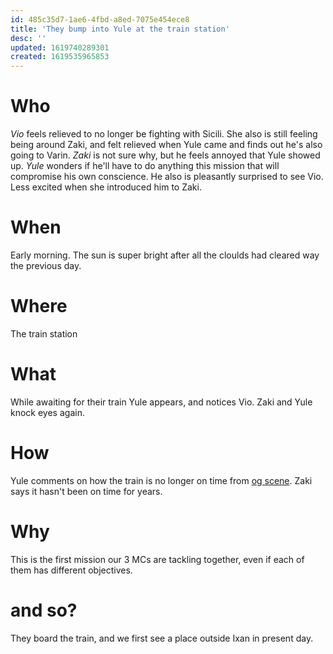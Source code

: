 ```yaml
---
id: 485c35d7-1ae6-4fbd-a8ed-7075e454ece8
title: 'They bump into Yule at the train station'
desc: ''
updated: 1619740289301
created: 1619535965853
---
```

# Who
*Vio* feels relieved to no longer be fighting with Sicili. She also is still feeling being around Zaki, and felt relieved when Yule came and finds out he's also going to Varin.
*Zaki* is not sure why, but he feels annoyed that Yule showed up.
*Yule* wonders if he'll have to do anything this mission that will compromise his own conscience. He also is pleasantly surprised to see Vio. Less excited when she introduced him to Zaki.

# When
Early morning. The sun is super bright after all the cloulds had cleared way the previous day.

# Where
The train station

# What

While awaiting for their train Yule appears, and notices Vio. Zaki and Yule knock eyes again.

# How
Yule comments on how the train is no longer on time from [og scene](https://github.com/9ae/ace/blob/master/chapters/05.md#train-station). Zaki says it hasn't been on time for years.

# Why
This is the first mission our 3 MCs are tackling together, even if each of them has different objectives.

# and so?
They board the train, and we first see a place outside Ixan in present day.